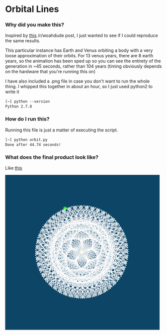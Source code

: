 # Orbital Lines

### Why did you make this?
Inspired by [this](http://www.reddit.com/r/woahdude/comments/3dpp3l/8_earth_years_are_roughly_equal_to_13_venus_years/) /r/woahdude post, I just wanted to see if I could reproduce the same results.

This particular instance has Earth and Venus orbiting a body with a very loose approximation of their orbits. For 13 venus years, there are 8 earth years, so the animation has been sped up so you can see the entirety of the generation in ~45 seconds, rather than 104 years (timing obviously depends on the hardware that you're running this on)

I have also included a .png file in case you don't want to run the whole thing. I whipped this together in about an hour, so I just used python2 to write it
```
[~] python --version
Python 2.7.8
```
### How do I run this?
Running this file is just a matter of executing the script.
```
[~] python orbit.py
Done after 44.74 seconds!
```
### What does the final product look like?

Like [this](https://raw.githubusercontent.com/SivanMehta/orbital_lines/master/finished.png)

![](https://raw.githubusercontent.com/SivanMehta/orbital_lines/master/finished.png)

